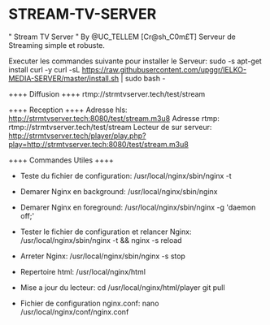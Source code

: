 # STREAM-TV-SERVER
" Stream TV Server " By @UC_TELLEM [Cr@sh_C0m£T]
Serveur de Streaming simple et robuste.



Executer les commandes suivante pour installer le Serveur:
sudo -s
apt-get install curl -y
curl -sL https://raw.githubusercontent.com/upggr/IELKO-MEDIA-SERVER/master/install.sh | sudo bash -


++++ Diffusion ++++
rtmp://strmtvserver.tech/test/stream

++++ Reception ++++
Adresse hls: http://strmtvserver.tech:8080/test/stream.m3u8
Adresse rtmp: rtmp://strmtvserver.tech/test/stream
Lecteur de sur serveur: http://strmtvserver.tech/player/play.php?play=http://strmtvserver.tech:8080/test/stream.m3u8

++++ Commandes Utiles ++++

- Teste du fichier de configuration:
/usr/local/nginx/sbin/nginx -t

- Demarer Nginx en background:
/usr/local/nginx/sbin/nginx

- Demarer Nginx en foreground:
/usr/local/nginx/sbin/nginx -g 'daemon off;'

- Tester le fichier de configuration et relancer Nginx:
/usr/local/nginx/sbin/nginx -t && nginx -s reload

- Arreter Nginx:
/usr/local/nginx/sbin/nginx -s stop

- Repertoire html:
/usr/local/nginx/html

- Mise a jour du lecteur:
cd /usr/local/nginx/html/player
git pull

- Fichier de configuration nginx.conf:
nano /usr/local/nginx/conf/nginx.conf
